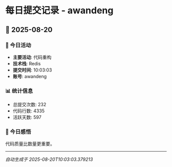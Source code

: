 # 每日提交记录 - awandeng

## 📅 2025-08-20

### 🎯 今日活动
- **主要活动**: 代码重构
- **技术栈**: Redis
- **提交时间**: 10:03:03
- **账号**: awandeng

### 📊 统计信息
- 总提交次数: 232
- 代码行数: 4335
- 活跃天数: 597

### 💭 今日感悟
代码质量比数量更重要。

---
*自动生成于 2025-08-20T10:03:03.379213*
